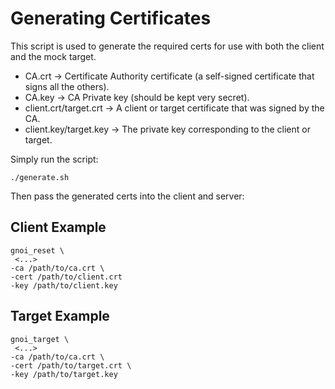 # Generating Certificates

This script is used to generate the required certs for use with both the client and the mock target.

 * CA.crt -> Certificate Authority certificate (a self-signed certificate that signs all the others).
 * CA.key -> CA Private key (should be kept very secret).
 * client.crt/target.crt -> A client or target certificate that was signed by the CA.
 * client.key/target.key -> The private key corresponding to the client or target.

Simply run the script:
```
./generate.sh
```
Then pass the generated certs into the client and server:

## Client Example
```
gnoi_reset \
 <...>
-ca /path/to/ca.crt \
-cert /path/to/client.crt
-key /path/to/client.key
```

## Target Example
```
gnoi_target \
 <...>
-ca /path/to/ca.crt \
-cert /path/to/target.crt \
-key /path/to/target.key 
```
